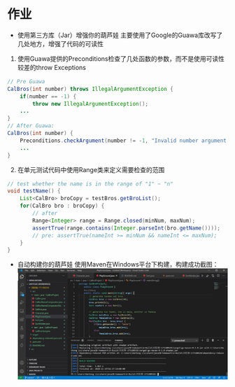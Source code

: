 # 作业
- 使用第三方库（Jar）增强你的葫芦娃
主要使用了Google的Guawa库改写了几处地方，增强了代码的可读性
1. 使用Guawa提供的Preconditions检查了几处函数的参数，而不是使用可读性较差的throw Exceptions
```java
// Pre Guawa
CalBros(int number) throws IllegalArgumentException {
	if(number == -1) {
		throw new IllegalArgumentException();
    ...
}
// After Guawa:
CalBros(int number) {
	Preconditions.checkArgument(number != -1, "Invalid number argument!");
    ...
}
```
2. 在单元测试代码中使用Range类来定义需要检查的范围
```java
// test whether the name is in the range of "1" ~ "n"
void testName() {
	List<CalBro> broCopy = testBros.getBroList();
	for(CalBro bro : broCopy) {
        // after
        Range<Integer> range = Range.closed(minNum, maxNum);
		assertTrue(range.contains(Integer.parseInt(bro.getName())));
		// pre: assertTrue(nameInt >= minNum && nameInt <= maxNum);
	}
}
```
- 自动构建你的葫芦娃
使用Maven在Windows平台下构建，构建成功截图：
![](build-screeshot.png)